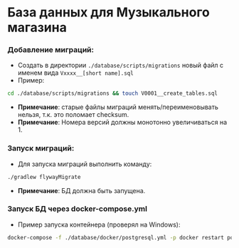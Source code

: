 # База данных для Музыкального магазина

### Добавление миграций:

- Создать в директории `./database/scripts/migrations` новый файл с именем вида `Vxxxx__[short name].sql`
- Пример:
```bash
cd ./database/scripts/migrations && touch V0001__create_tables.sql
```
- __Примечание__: старые файлы миграций менять/переименовывать нельзя, т.к. это поломает checksum.
- __Примечание__: Номера версий должны монотонно увеличиваться на 1.

### Запуск миграций:

- Для запуска миграций выполнить команду:
```bash
./gradlew flywayMigrate
```
- __Примечание__: БД должна быть запущена.

### Запуск БД через docker-compose.yml

- Пример запуска контейнера (проверял на Windows):
```bash
docker-compose -f ./database/docker/postgresql.yml -p docker restart postgres
```